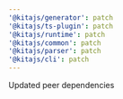 ```yaml
---
'@kitajs/generator': patch
'@kitajs/ts-plugin': patch
'@kitajs/runtime': patch
'@kitajs/common': patch
'@kitajs/parser': patch
'@kitajs/cli': patch
---
```


Updated peer dependencies
